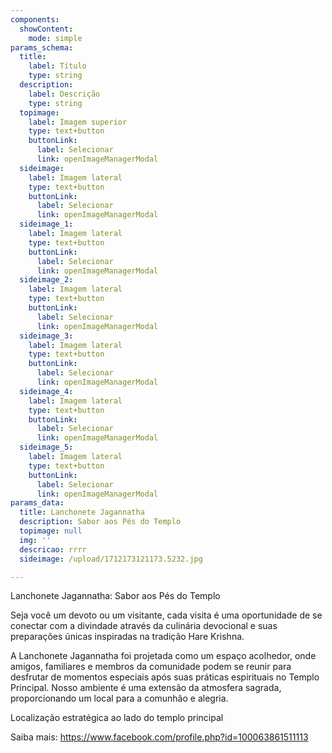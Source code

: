 ```yaml
---
components:
  showContent:
    mode: simple
params_schema:
  title:
    label: Título
    type: string
  description:
    label: Descrição
    type: string
  topimage:
    label: Imagem superior
    type: text+button
    buttonLink:
      label: Selecionar
      link: openImageManagerModal
  sideimage:
    label: Imagem lateral
    type: text+button
    buttonLink:
      label: Selecionar
      link: openImageManagerModal
  sideimage_1:
    label: Imagem lateral
    type: text+button
    buttonLink:
      label: Selecionar
      link: openImageManagerModal
  sideimage_2:
    label: Imagem lateral
    type: text+button
    buttonLink:
      label: Selecionar
      link: openImageManagerModal
  sideimage_3:
    label: Imagem lateral
    type: text+button
    buttonLink:
      label: Selecionar
      link: openImageManagerModal
  sideimage_4:
    label: Imagem lateral
    type: text+button
    buttonLink:
      label: Selecionar
      link: openImageManagerModal
  sideimage_5:
    label: Imagem lateral
    type: text+button
    buttonLink:
      label: Selecionar
      link: openImageManagerModal
params_data:
  title: Lanchonete Jagannatha
  description: Sabor aos Pés do Templo
  topimage: null
  img: ''
  descricao: rrrr
  sideimage: /upload/1712173121173.5232.jpg

---
```


Lanchonete Jagannatha: Sabor aos Pés do Templo

Seja você um devoto ou um visitante, cada visita é uma oportunidade de se conectar com a divindade através da culinária devocional e suas preparações únicas inspiradas na tradição Hare Krishna.

A Lanchonete Jagannatha foi projetada como um espaço acolhedor, onde amigos, familiares e membros da comunidade podem se reunir para desfrutar de momentos especiais após suas práticas espirituais no Templo Principal. Nosso ambiente é uma extensão da atmosfera sagrada, proporcionando um local para a comunhão e alegria.

Localização estratégica ao lado do templo principal

Saiba mais: https://www.facebook.com/profile.php?id=100063861511113